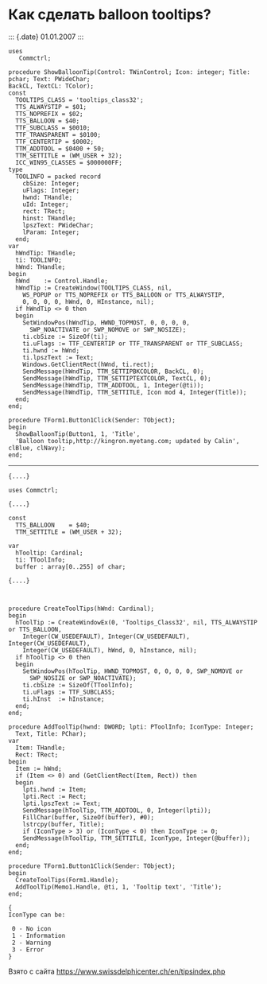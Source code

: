 Как сделать balloon tooltips?
=============================

::: {.date}
01.01.2007
:::

    uses 
       Commctrl; 
     
    procedure ShowBalloonTip(Control: TWinControl; Icon: integer; Title: pchar; Text: PWideChar; 
    BackCL, TextCL: TColor); 
    const 
      TOOLTIPS_CLASS = 'tooltips_class32'; 
      TTS_ALWAYSTIP = $01; 
      TTS_NOPREFIX = $02; 
      TTS_BALLOON = $40; 
      TTF_SUBCLASS = $0010; 
      TTF_TRANSPARENT = $0100; 
      TTF_CENTERTIP = $0002; 
      TTM_ADDTOOL = $0400 + 50; 
      TTM_SETTITLE = (WM_USER + 32); 
      ICC_WIN95_CLASSES = $000000FF; 
    type 
      TOOLINFO = packed record 
        cbSize: Integer; 
        uFlags: Integer; 
        hwnd: THandle; 
        uId: Integer; 
        rect: TRect; 
        hinst: THandle; 
        lpszText: PWideChar; 
        lParam: Integer; 
      end; 
    var 
      hWndTip: THandle; 
      ti: TOOLINFO; 
      hWnd: THandle; 
    begin 
      hWnd    := Control.Handle; 
      hWndTip := CreateWindow(TOOLTIPS_CLASS, nil, 
        WS_POPUP or TTS_NOPREFIX or TTS_BALLOON or TTS_ALWAYSTIP, 
        0, 0, 0, 0, hWnd, 0, HInstance, nil); 
      if hWndTip <> 0 then 
      begin 
        SetWindowPos(hWndTip, HWND_TOPMOST, 0, 0, 0, 0, 
          SWP_NOACTIVATE or SWP_NOMOVE or SWP_NOSIZE); 
        ti.cbSize := SizeOf(ti); 
        ti.uFlags := TTF_CENTERTIP or TTF_TRANSPARENT or TTF_SUBCLASS; 
        ti.hwnd := hWnd; 
        ti.lpszText := Text; 
        Windows.GetClientRect(hWnd, ti.rect); 
        SendMessage(hWndTip, TTM_SETTIPBKCOLOR, BackCL, 0); 
        SendMessage(hWndTip, TTM_SETTIPTEXTCOLOR, TextCL, 0); 
        SendMessage(hWndTip, TTM_ADDTOOL, 1, Integer(@ti)); 
        SendMessage(hWndTip, TTM_SETTITLE, Icon mod 4, Integer(Title)); 
      end; 
    end; 
     
    procedure TForm1.Button1Click(Sender: TObject); 
    begin 
      ShowBalloonTip(Button1, 1, 'Title', 
      'Balloon tooltip,http://kingron.myetang.com; updated by Calin', clBlue, clNavy); 
    end;

------------------------------------------------------------------------

    {....} 
     
    uses Commctrl; 
     
    {....} 
     
    const 
      TTS_BALLOON    = $40; 
      TTM_SETTITLE = (WM_USER + 32); 
     
    var 
      hTooltip: Cardinal; 
      ti: TToolInfo; 
      buffer : array[0..255] of char; 
     
    {....} 
     
     
     
    procedure CreateToolTips(hWnd: Cardinal); 
    begin 
      hToolTip := CreateWindowEx(0, 'Tooltips_Class32', nil, TTS_ALWAYSTIP or TTS_BALLOON, 
        Integer(CW_USEDEFAULT), Integer(CW_USEDEFAULT), Integer(CW_USEDEFAULT), 
        Integer(CW_USEDEFAULT), hWnd, 0, hInstance, nil); 
      if hToolTip <> 0 then 
      begin 
        SetWindowPos(hToolTip, HWND_TOPMOST, 0, 0, 0, 0, SWP_NOMOVE or 
          SWP_NOSIZE or SWP_NOACTIVATE); 
        ti.cbSize := SizeOf(TToolInfo); 
        ti.uFlags := TTF_SUBCLASS; 
        ti.hInst  := hInstance; 
      end; 
    end; 
     
    procedure AddToolTip(hwnd: DWORD; lpti: PToolInfo; IconType: Integer; 
      Text, Title: PChar); 
    var 
      Item: THandle; 
      Rect: TRect; 
    begin 
      Item := hWnd; 
      if (Item <> 0) and (GetClientRect(Item, Rect)) then 
      begin 
        lpti.hwnd := Item; 
        lpti.Rect := Rect; 
        lpti.lpszText := Text; 
        SendMessage(hToolTip, TTM_ADDTOOL, 0, Integer(lpti)); 
        FillChar(buffer, SizeOf(buffer), #0); 
        lstrcpy(buffer, Title); 
        if (IconType > 3) or (IconType < 0) then IconType := 0; 
        SendMessage(hToolTip, TTM_SETTITLE, IconType, Integer(@buffer)); 
      end; 
    end; 
     
    procedure TForm1.Button1Click(Sender: TObject); 
    begin 
      CreateToolTips(Form1.Handle); 
      AddToolTip(Memo1.Handle, @ti, 1, 'Tooltip text', 'Title'); 
    end; 
     
    { 
    IconType can be: 
     
     0 - No icon 
     1 - Information 
     2 - Warning 
     3 - Error 
    } 

Взято с сайта <https://www.swissdelphicenter.ch/en/tipsindex.php>

